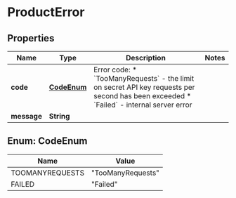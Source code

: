

# ProductError


## Properties

| Name | Type | Description | Notes |
|------------ | ------------- | ------------- | -------------|
|**code** | [**CodeEnum**](#CodeEnum) | Error code:  * &#x60;TooManyRequests&#x60; - the limit on secret API key requests per second has been exceeded  * &#x60;Failed&#x60; - internal server error  |  |
|**message** | **String** |  |  |



## Enum: CodeEnum

| Name | Value |
|---- | -----|
| TOOMANYREQUESTS | &quot;TooManyRequests&quot; |
| FAILED | &quot;Failed&quot; |



